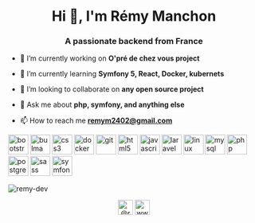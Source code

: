 <h1 align="center">Hi 👋, I'm Rémy Manchon</h1>
<h3 align="center">A passionate backend from France</h3>

- 🔭 I’m currently working on **O'pré de chez vous project**

- 🌱 I’m currently learning **Symfony 5, React, Docker, kubernets**

- 👯 I’m looking to collaborate on **any open source project**

- 💬 Ask me about **php, symfony, and anything else**

- 📫 How to reach me **remym2402@gmail.com**

<p align="left"><img src="https://devicons.github.io/devicon/devicon.git/icons/bootstrap/bootstrap-plain.svg" alt="bootstrap" width="40" height="40"/> <img src="https://raw.githubusercontent.com/gilbarbara/logos/804dc257b59e144eaca5bc6ffd16949752c6f789/logos/bulma.svg" alt="bulma" width="40" height="40"/> <img src="https://devicons.github.io/devicon/devicon.git/icons/css3/css3-original-wordmark.svg" alt="css3" width="40" height="40"/> <img src="https://devicons.github.io/devicon/devicon.git/icons/docker/docker-original-wordmark.svg" alt="docker" width="40" height="40"/> <img src="https://www.vectorlogo.zone/logos/git-scm/git-scm-icon.svg" alt="git" width="40" height="40"/> <img src="https://devicons.github.io/devicon/devicon.git/icons/html5/html5-original-wordmark.svg" alt="html5" width="40" height="40"/> <img src="https://devicons.github.io/devicon/devicon.git/icons/javascript/javascript-original.svg" alt="javascript" width="40" height="40"/> <img src="https://devicons.github.io/devicon/devicon.git/icons/laravel/laravel-plain-wordmark.svg" alt="laravel" width="40" height="40"/> <img src="https://devicons.github.io/devicon/devicon.git/icons/linux/linux-original.svg" alt="linux" width="40" height="40"/> <img src="https://devicons.github.io/devicon/devicon.git/icons/mysql/mysql-original-wordmark.svg" alt="mysql" width="40" height="40"/> <img src="https://devicons.github.io/devicon/devicon.git/icons/php/php-original.svg" alt="php" width="40" height="40"/> <img src="https://devicons.github.io/devicon/devicon.git/icons/postgresql/postgresql-original-wordmark.svg" alt="postgresql" width="40" height="40"/> <img src="https://devicons.github.io/devicon/devicon.git/icons/sass/sass-original.svg" alt="sass" width="40" height="40"/> <img src="https://symfony.com/logos/symfony_black_03.svg" alt="symfony" width="40" height="40"/></p><p><img align="center" src="https://github-readme-stats.vercel.app/api/top-langs/?username=remy-dev&layout=compact&hide=html" alt="remy-dev" /></p>

<p align="center">
<a href="https://twitter.com/@ryme2402" target="blank"><img align="center" src="https://cdn.jsdelivr.net/npm/simple-icons@3.0.1/icons/twitter.svg" alt="@ryme2402" height="30" width="30" /></a>
<a href="https://linkedin.com/in/www.linkedin.com/in/ryme-promo-hyperion-oclock" target="blank"><img align="center" src="https://cdn.jsdelivr.net/npm/simple-icons@3.0.1/icons/linkedin.svg" alt="www.linkedin.com/in/ryme-promo-hyperion-oclock" height="30" width="30" /></a>
</p>
